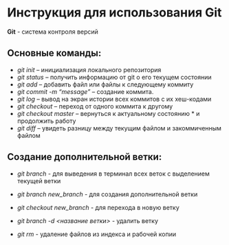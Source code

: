 # Инструкция для использования Git

**Git** - система контроля версий

## Основные команды:
* *git init* – инициализация локального репозитория
* *git status* – получить информацию от git о его текущем состоянии
* *git add* – добавить файл или файлы к следующему коммиту
* *git commit -m “message”* – создание коммита.
* *git log* – вывод на экран истории всех коммитов с их хеш-кодами
* *git checkout* – переход от одного коммита к другому
* *git checkout master* – вернуться к актуальному состоянию * и продолжить работу
* *git diff* – увидеть разницу между текущим файлом и закоммиченным файлом

## Создание дополнительной ветки:

* *git branch* - для выведения в терминал всех веток с выделением текущей ветки
* *git branch new_branch* - для создания дополнительной ветки
* *git checkout new_branch* - для перехода в новую ветку

* *git branch -d <название ветки>* - удалить ветку

* *git rm* - удаление файлов из индекса и рабочей копии